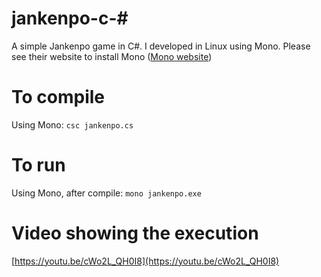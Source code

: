 # jankenpo-c-\#

A simple Jankenpo game in C\#. I developed in Linux using Mono. Please see their website to install Mono ([Mono website](https://www.mono-project.com/))

# To compile

Using Mono:
`
csc jankenpo.cs
`

# To run
Using Mono, after compile:
`
mono jankenpo.exe
`

# Video showing the execution

[https://youtu.be/cWo2L_QH0I8](https://youtu.be/cWo2L_QH0I8)
